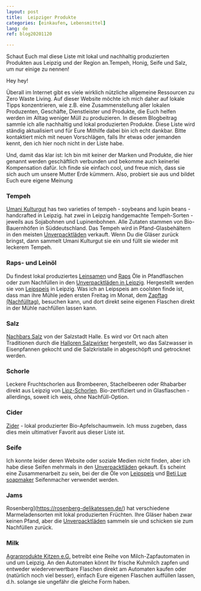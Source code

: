 ```yaml
---
layout: post
title:  Leipziger Produkte
categories: [einkaufen, Lebensmittel]
lang: de
ref: blog20201120

---
```

Schaut Euch mal diese Liste mit lokal und nachhaltig produzierten Produkten aus Leipzig und der Region an.Tempeh, Honig, Seife und Salz, um nur einige zu nennen!

Hey hey!

Überall im Internet gibt es viele wirklich nützliche allgemeine Ressourcen zu Zero Waste Living. Auf dieser Website möchte ich mich daher auf lokale Tipps konzentrieren, wie z.B. eine Zusammenstellung aller lokalen Produzenten, Geschäfte, Dienstleister und Produkte, die Euch helfen werden im Alltag weniger Müll zu produzieren. In diesem Blogbeitrag sammle ich alle nachhaltig und lokal produzierten Produkte. Diese Liste wird ständig aktualisiert und für  Eure Mithilfe dabei bin ich echt dankbar. Bitte kontaktiert mich mit neuen Vorschlägen, falls Ihr etwas oder jemanden kennt, den ich hier noch nicht in der Liste habe.

Und, damit das klar ist: Ich bin mit keiner der Marken und Produkte, die hier genannt werden geschäftlich verbunden und bekomme auch keinerlei Kompensation dafür. Ich finde sie einfach cool, und freue mich, dass sie sich auch um unsere Mutter Erde kümmern. Also, probiert sie aus und bildet Euch eure eigene Meinung

### Tempeh

[Umani Kulturgut](https://www.umanikulturgut.de/) has two varieties of tempeh - soybeans and lupin beans - handcrafted in Leipzig.
hat zwei in Leipzig handgemachte Tempeh-Sorten - jeweils aus Sojabohnen und Lupinenbohnen.
Alle Zutaten stammen von Bio-Bauernhöfen in Süddeutschland. Das Tempeh wird in Pfand-Glasbehältern in den meisten [Unverpacktläden](zerowastelivinginleipzig.de/Unverpacktladen-in-Leipzig/) verkauft. Wenn Du die Gläser zurück bringst, dann sammelt Umani Kulturgut sie ein und füllt sie wieder mit leckerem Tempeh.


### Raps- und Leinöl

Du findest lokal produziertes [Leinsamen](https://leipspeis.de/portfolio_page/leinoel/) und [Raps](https://leipspeis.de/portfolio_page/rapsoel/) Öle in Pfandflaschen oder zum Nachfüllen in den [Unverpacktläden in Leipzig](zerowastelivinginleipzig.de/Unverpacktladen-in-Leipzig/). Hergestellt werden sie von [Leipspeis](https://leipspeis.de/produkte/) in Leipzig. Was ich an Leipspeis am coolsten finde ist, dass man ihre Mühle jeden ersten Freitag im Monat, dem [Zapftag (Nachfülltag)](https://leipspeis.de/event/offene-oelmuehle-zapftag-27/), besuchen kann, und dort direkt seine eigenen Flaschen direkt in der Mühle nachfüllen lassen kann.

### Salz

[Nachbars Salz](https://leipspeis.de/portfolio_page/nachbars-salz/) von der Salzstadt Halle.
Es wird vor Ort nach alten Traditionen durch die [Halloren Salzwirker](https://www.hallore.de/) hergestellt, wo das Salzwasser in Eisenpfannen gekocht und die Salzkristalle in abgeschöpft und getrocknet werden.

### Schorle

Leckere Fruchtschorlen aus Brombeeren, Stachelbeeren oder Rhabarber direkt aus Leipzig von [Lipz-Schorlen](https://www.egenberger-lebensmittel.de/unser-sortiment/). Bio-zertifiziert und in Glasflaschen - allerdings, soweit ich weis, ohne Nachfüll-Option.

### Cider

[Zider](https://www.egenberger-lebensmittel.de/unser-sortiment/) - lokal produzierter Bio-Apfelschaumwein. Ich muss zugeben, dass dies mein ultimativer Favorit aus dieser Liste ist.

### Seife

Ich konnte leider deren Website oder soziale Medien nicht finden, aber ich habe diese Seifen mehrmals in den [Unverpacktläden](zerowastelivinginleipzig.de/Unverpacktladen-in-Leipzig/) gekauft. Es scheint eine Zusammenarbeit zu sein, bei der die Öle von [Leipspeis](https://leipspeis.de) und [Beti Lue soapmaker]( https://salbenmanufaktur.de/) Seifenmacher verwendet werden.

### Jams

Rosenberg](https://rosenberg-delikatessen.de/) hat verschiedene Marmeladensorten mit lokal produzierten Früchten. Ihre Gläser haben zwar keinen Pfand, aber die [Unverpacktläden](zerowastelivinginleipzig.de/Unverpacktladen-in-Leipzig/) sammeln sie und schicken sie zum Nachfüllen zurück.

### Milk

[Agrarprodukte Kitzen e.G.](https://agrarprodukte-kitzen.de/milchautomat/?fbclid=IwAR3yNPRDRbPU6Fm-HkM_aKdZSlA9yshoem5eG0vXFphuczmfNAWtGs51EbE) betreibt eine Reihe von Milch-Zapfautomaten in und um Leipzig. An den Automaten könnt Ihr frische Kuhmilch zapfen und entweder wiederverwertbare Flaschen direkt am Automaten kaufen oder (natürlich noch viel besser), einfach Eure eigenen Flaschen auffüllen lassen, d.h. solange sie ungefähr die gleiche Form haben.




